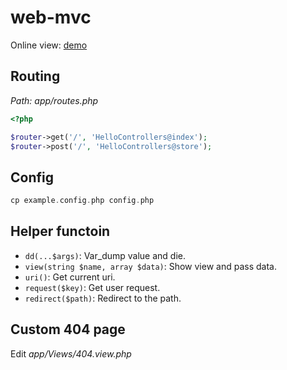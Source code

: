 # web-mvc

Online view: [demo](http://demo.clouding.city)

## Routing

*Path: app/routes.php*

```php
<?php

$router->get('/', 'HelloControllers@index');
$router->post('/', 'HelloControllers@store');
```

## Config

```php
cp example.config.php config.php
```

## Helper functoin

- `dd(...$args)`: Var_dump value and die.
- `view(string $name, array $data)`: Show view and pass data. 
- `uri()`: Get current uri.
- `request($key)`: Get user request.
- `redirect($path)`: Redirect to the path.

## Custom 404 page

Edit *app/Views/404.view.php*

